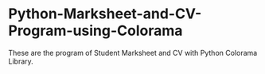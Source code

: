 # Python-Marksheet-and-CV-Program-using-Colorama
These are the program of Student Marksheet and CV with Python Colorama Library.
